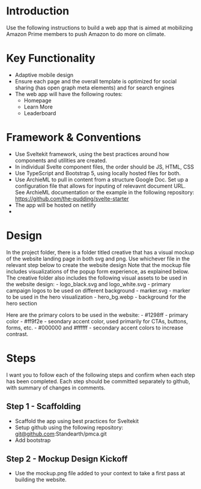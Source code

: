 # Introduction 
Use the following instructions to build a web app that is aimed at mobilizing Amazon Prime members to push Amazon to do more on climate. 

# Key Functionality
- Adaptive mobile design 
- Ensure each page and the overall template is optimized for social sharing (has open graph meta elements) and for search engines
- The web app will have the following routes:
    - Homepage
    - Learn More
    - Leaderboard

# Framework & Conventions
- Use Sveltekit framework, using the best practices around how components and utilities are created. 
- In individual Svelte component files, the order should be JS, HTML, CSS 
- Use TypeScript and Bootstrap 5, using locally hosted files for both. 
- Use ArchieML to pull in content from a structure Google Doc. Set up a configuration file that allows for inputing of relevavnt document URL. See ArchieML documentation or the example in the following repository: https://github.com/the-pudding/svelte-starter
- The app will be hosted on netlify 
- 


# Design
In the project folder, there is a folder titled creative that has a visual mockup of the website landing page in both svg and png. Use whichever file in the relevant step below to create the website design Note that the mockup file includes visualizations of the popup form experience, as explained below. The creative folder also includes the following visual assets to be used in the website design:
    - logo_black.svg and logo_white.svg - primary campaign logos to be used on different background
    - marker.svg - marker to be used in the hero visualization 
    - hero_bg.webp - background for the hero section

Here are the primary colors to be used in the website:
    - #1298ff - primary color
    - #ff9f2e - seondary accent color, used primarily for CTAs, buttons, forms, etc.
    - #000000 and #ffffff - secondary accent colors to increase contrast.


# Steps
I want you to follow each of the following steps and confirm when each step has been completed. Each step should be committed separately to github, with summary of changes in comments. 

## Step 1 - Scaffolding
- Scaffold the app using best practices for Sveltekit
- Setup github using the following repository: git@github.com:Standearth/pmca.git
- Add bootstrap

## Step 2 - Mockup Design Kickoff
- Use the mockup.png file added to your context to take a first pass at building the website. 